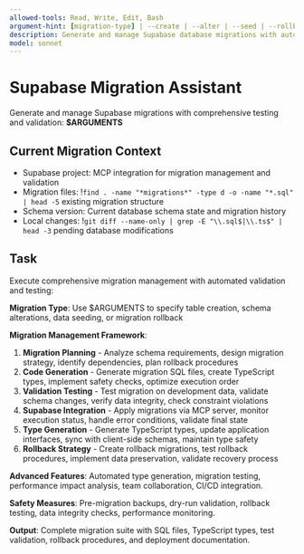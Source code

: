 ```yaml
---
allowed-tools: Read, Write, Edit, Bash
argument-hint: [migration-type] | --create | --alter | --seed | --rollback
description: Generate and manage Supabase database migrations with automated testing and validation
model: sonnet
---
```


# Supabase Migration Assistant

Generate and manage Supabase migrations with comprehensive testing and validation: **$ARGUMENTS**

## Current Migration Context

- Supabase project: MCP integration for migration management and validation
- Migration files: !`find . -name "*migrations*" -type d -o -name "*.sql" | head -5` existing migration structure
- Schema version: Current database schema state and migration history
- Local changes: !`git diff --name-only | grep -E "\\.sql$|\\.ts$" | head -3` pending database modifications

## Task

Execute comprehensive migration management with automated validation and testing:

**Migration Type**: Use $ARGUMENTS to specify table creation, schema alterations, data seeding, or migration rollback

**Migration Management Framework**:
1. **Migration Planning** - Analyze schema requirements, design migration strategy, identify dependencies, plan rollback procedures
2. **Code Generation** - Generate migration SQL files, create TypeScript types, implement safety checks, optimize execution order
3. **Validation Testing** - Test migration on development data, validate schema changes, verify data integrity, check constraint violations
4. **Supabase Integration** - Apply migrations via MCP server, monitor execution status, handle error conditions, validate final state
5. **Type Generation** - Generate TypeScript types, update application interfaces, sync with client-side schemas, maintain type safety
6. **Rollback Strategy** - Create rollback migrations, test rollback procedures, implement data preservation, validate recovery process

**Advanced Features**: Automated type generation, migration testing, performance impact analysis, team collaboration, CI/CD integration.

**Safety Measures**: Pre-migration backups, dry-run validation, rollback testing, data integrity checks, performance monitoring.

**Output**: Complete migration suite with SQL files, TypeScript types, test validation, rollback procedures, and deployment documentation.
